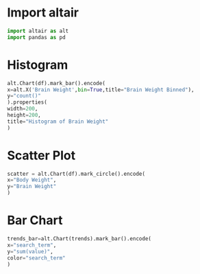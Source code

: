 # Import altair
```python
import altair as alt
import pandas as pd
```


# Histogram

```python
alt.Chart(df).mark_bar().encode(
x=alt.X('Brain Weight',bin=True,title="Brain Weight Binned"),
y="count()"
).properties(
width=200,
height=200,
title="Histogram of Brain Weight"
)
```

# Scatter Plot

```python
scatter = alt.Chart(df).mark_circle().encode(
x="Body Weight",
y="Brain Weight"
)
```

# Bar Chart

```python
trends_bar=alt.Chart(trends).mark_bar().encode(
x="search_term",
y="sum(value)",
color="search_term"
)
```
